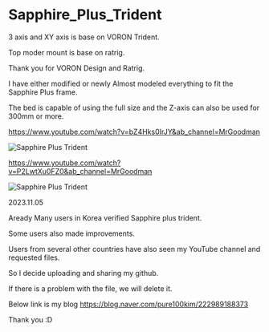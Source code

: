 # Sapphire_Plus_Trident


3 axis and XY axis is base on VORON Trident.

Top moder mount is base on ratrig.

Thank you for VORON Design and Ratrig.

I have either modified or newly  Almost modeled everything to fit the Sapphire Plus frame.

The bed is capable of using the full size and the Z-axis can also be used for 300mm or more.


https://www.youtube.com/watch?v=bZ4Hks0IrJY&ab_channel=MrGoodman


![Sapphire Plus Trident](https://github.com/pure100kim/Sapphire_Plus_Trident/blob/main/Photo/SP_5_Modeling.png)


https://www.youtube.com/watch?v=P2LwtXu0FZ0&ab_channel=MrGoodman

![Sapphire Plus Trident](https://github.com/pure100kim/Sapphire_Plus_Trident/blob/main/Photo/SP_Side_Cooling_FAN.jpg)


2023.11.05 

Aready Many users in Korea verified Sapphire plus trident.

Some users also made improvements.

Users from several other countries have also seen my YouTube channel and requested files.

So I decide uploading and sharing my github.

If there is a problem with the file, we will delete it.


Below link is my blog
https://blog.naver.com/pure100kim/222989188373


Thank you :D



